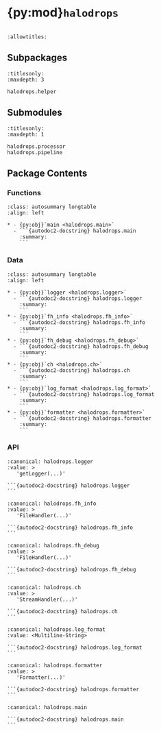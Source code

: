 # {py:mod}`halodrops`

```{py:module} halodrops
```

```{autodoc2-docstring} halodrops
:allowtitles:
```

## Subpackages

```{toctree}
:titlesonly:
:maxdepth: 3

halodrops.helper
```

## Submodules

```{toctree}
:titlesonly:
:maxdepth: 1

halodrops.processor
halodrops.pipeline
```

## Package Contents

### Functions

````{list-table}
:class: autosummary longtable
:align: left

* - {py:obj}`main <halodrops.main>`
  - ```{autodoc2-docstring} halodrops.main
    :summary:
    ```
````

### Data

````{list-table}
:class: autosummary longtable
:align: left

* - {py:obj}`logger <halodrops.logger>`
  - ```{autodoc2-docstring} halodrops.logger
    :summary:
    ```
* - {py:obj}`fh_info <halodrops.fh_info>`
  - ```{autodoc2-docstring} halodrops.fh_info
    :summary:
    ```
* - {py:obj}`fh_debug <halodrops.fh_debug>`
  - ```{autodoc2-docstring} halodrops.fh_debug
    :summary:
    ```
* - {py:obj}`ch <halodrops.ch>`
  - ```{autodoc2-docstring} halodrops.ch
    :summary:
    ```
* - {py:obj}`log_format <halodrops.log_format>`
  - ```{autodoc2-docstring} halodrops.log_format
    :summary:
    ```
* - {py:obj}`formatter <halodrops.formatter>`
  - ```{autodoc2-docstring} halodrops.formatter
    :summary:
    ```
````

### API

````{py:data} logger
:canonical: halodrops.logger
:value: >
   'getLogger(...)'

```{autodoc2-docstring} halodrops.logger
```

````

````{py:data} fh_info
:canonical: halodrops.fh_info
:value: >
   'FileHandler(...)'

```{autodoc2-docstring} halodrops.fh_info
```

````

````{py:data} fh_debug
:canonical: halodrops.fh_debug
:value: >
   'FileHandler(...)'

```{autodoc2-docstring} halodrops.fh_debug
```

````

````{py:data} ch
:canonical: halodrops.ch
:value: >
   'StreamHandler(...)'

```{autodoc2-docstring} halodrops.ch
```

````

````{py:data} log_format
:canonical: halodrops.log_format
:value: <Multiline-String>

```{autodoc2-docstring} halodrops.log_format
```

````

````{py:data} formatter
:canonical: halodrops.formatter
:value: >
   'Formatter(...)'

```{autodoc2-docstring} halodrops.formatter
```

````

````{py:function} main()
:canonical: halodrops.main

```{autodoc2-docstring} halodrops.main
```
````
